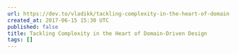 ```yaml
---
url: https://dev.to/vladikk/tackling-complexity-in-the-heart-of-domain-driven-design
created_at: 2017-06-15 15:30 UTC
published: false
title: Tackling Complexity in the Heart of Domain-Driven Design
tags: []
---
```



